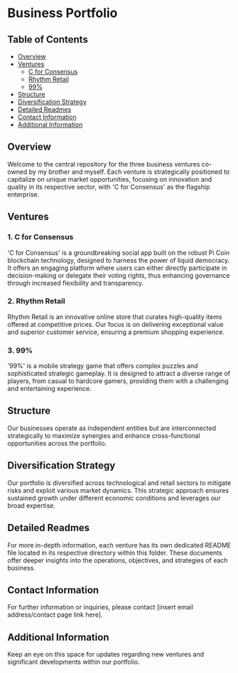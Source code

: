 # Business Portfolio

## Table of Contents
- [Overview](#overview)
- [Ventures](#ventures)
  - [C for Consensus](#1-c-for-consensus)
  - [Rhythm Retail](#2-rhythm-retail)
  - [99%](#3-99)
- [Structure](#structure)
- [Diversification Strategy](#diversification-strategy)
- [Detailed Readmes](#detailed-readmes)
- [Contact Information](#contact-information)
- [Additional Information](#additional-information)

## Overview
Welcome to the central repository for the three business ventures co-owned by my brother and myself. Each venture is strategically positioned to capitalize on unique market opportunities, focusing on innovation and quality in its respective sector, with 'C for Consensus' as the flagship enterprise.

## Ventures

### 1. C for Consensus
'C for Consensus' is a groundbreaking social app built on the robust Pi Coin blockchain technology, designed to harness the power of liquid democracy. It offers an engaging platform where users can either directly participate in decision-making or delegate their voting rights, thus enhancing governance through increased flexibility and transparency.

### 2. Rhythm Retail
Rhythm Retail is an innovative online store that curates high-quality items offered at competitive prices. Our focus is on delivering exceptional value and superior customer service, ensuring a premium shopping experience.

### 3. 99%
'99%' is a mobile strategy game that offers complex puzzles and sophisticated strategic gameplay. It is designed to attract a diverse range of players, from casual to hardcore gamers, providing them with a challenging and entertaining experience.

## Structure
Our businesses operate as independent entities but are interconnected strategically to maximize synergies and enhance cross-functional opportunities across the portfolio.

## Diversification Strategy
Our portfolio is diversified across technological and retail sectors to mitigate risks and exploit various market dynamics. This strategic approach ensures sustained growth under different economic conditions and leverages our broad expertise.

## Detailed Readmes
For more in-depth information, each venture has its own dedicated README file located in its respective directory within this folder. These documents offer deeper insights into the operations, objectives, and strategies of each business.

## Contact Information
For further information or inquiries, please contact [insert email address/contact page link here].

## Additional Information
Keep an eye on this space for updates regarding new ventures and significant developments within our portfolio.
